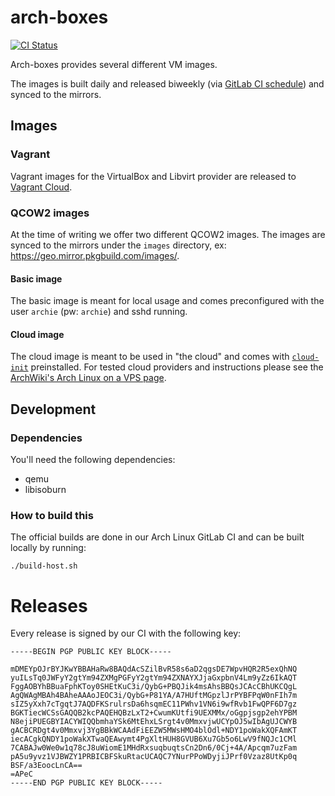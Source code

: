 # arch-boxes
[![CI Status](https://gitlab.archlinux.org/archlinux/arch-boxes/badges/master/pipeline.svg)](https://gitlab.archlinux.org/archlinux/arch-boxes/-/pipelines)

Arch-boxes provides several different VM images.

The images is built daily and released biweekly (via [GitLab CI schedule](https://gitlab.archlinux.org/archlinux/arch-boxes/-/pipeline_schedules)) and synced to the mirrors.

## Images

### Vagrant
Vagrant images for the VirtualBox and Libvirt provider are released to [Vagrant Cloud](https://app.vagrantup.com/archlinux/boxes/archlinux).

### QCOW2 images
At the time of writing we offer two different QCOW2 images. The images are synced to the mirrors under the `images` directory, ex: https://geo.mirror.pkgbuild.com/images/.

#### Basic image
The basic image is meant for local usage and comes preconfigured with the user `archie` (pw: `archie`) and sshd running.

#### Cloud image
The cloud image is meant to be used in "the cloud" and comes with [`cloud-init`](https://cloud-init.io/) preinstalled. For tested cloud providers and instructions please see the [ArchWiki's Arch Linux on a VPS page](https://wiki.archlinux.org/title/Arch_Linux_on_a_VPS#Official_Arch_Linux_cloud_image).

## Development

### Dependencies
You'll need the following dependencies:

* qemu
* libisoburn

### How to build this
The official builds are done in our Arch Linux GitLab CI and can be built locally by running:

    ./build-host.sh

# Releases

Every release is signed by our CI with the following key:
```
-----BEGIN PGP PUBLIC KEY BLOCK-----

mDMEYpOJrBYJKwYBBAHaRw8BAQdAcSZilBvR58s6aD2qgsDE7WpvHQR2R5exQhNQ
yuILsTq0JWFyY2gtYm94ZXMgPGFyY2gtYm94ZXNAYXJjaGxpbnV4Lm9yZz6IkAQT
FggAOBYhBBuaFphKToy0SHEtKuC3i/QybG+PBQJik4msAhsBBQsJCAcCBhUKCQgL
AgQWAgMBAh4BAheAAAoJEOC3i/QybG+P81YA/A7HUftMGpzlJrPYBFPqW0nFIh7m
sIZ5yXxh7cTgqtJ7AQDFKSrulrsDa6hsqmEC11PWhv1VN6i9wfRvb1FwQPF6D7gz
BGKTiecWCSsGAQQB2kcPAQEHQBzLxT2+CwumKUtfi9UEXMMx/oGgpjsgp2ehYPBM
N8ejiPUEGBYIACYWIQQbmhaYSk6MtEhxLSrgt4v0MmxvjwUCYpOJ5wIbAgUJCWYB
gACBCRDgt4v0Mmxvj3YgBBkWCAAdFiEEZW5MWsHMO4blOdl+NDY1poWakXQFAmKT
iecACgkQNDY1poWakXTwaQEAwymt4PgXltHUH8GVUB6Xu7Gb5o6LwV9fNQJc1CMl
7CABAJw0We0w1q78cJ8uWiomE1MHdRxsuqbuqtsCn2Dn6/0Cj+4A/Apcqm7uzFam
pA5u9yvz1VJBWZY1PRBICBFSkuRtacUCAQC7YNurPPoWDyjiJPrf0Vzaz8UtKp0q
BSF/a3EoocLnCA==
=APeC
-----END PGP PUBLIC KEY BLOCK-----
```
